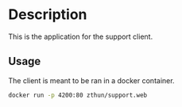 # Description

This is the application for the support client.

## Usage

The client is meant to be ran in a docker container.

```sh
docker run -p 4200:80 zthun/support.web
```
